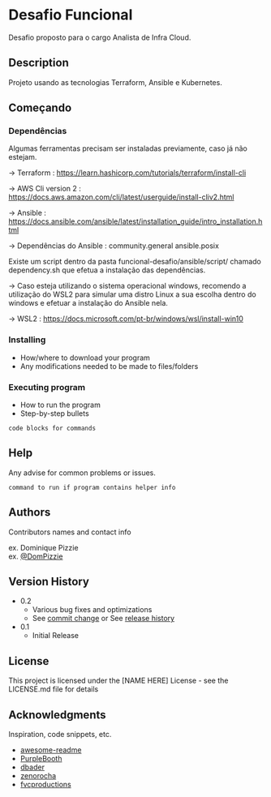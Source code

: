 # Desafio Funcional

Desafio proposto para o cargo Analista de Infra Cloud.

## Description

Projeto usando as tecnologias Terraform, Ansible e Kubernetes.

## Começando

### Dependências
Algumas ferramentas precisam ser instaladas previamente, caso já não estejam.

-> Terraform : 
https://learn.hashicorp.com/tutorials/terraform/install-cli

-> AWS Cli version 2 : 
https://docs.aws.amazon.com/cli/latest/userguide/install-cliv2.html

-> Ansible : 
https://docs.ansible.com/ansible/latest/installation_guide/intro_installation.html


-> Dependências do Ansible : 
community.general
ansible.posix

Existe um script dentro da pasta funcional-desafio/ansible/script/ chamado dependency.sh que efetua a instalação das dependências.

-> Caso esteja utilizando o sistema operacional windows, recomendo a utilização do WSL2 para simular uma distro Linux a sua escolha dentro do windows e efetuar a instalação do Ansible nela.

-> WSL2 : 
https://docs.microsoft.com/pt-br/windows/wsl/install-win10


### Installing

* How/where to download your program
* Any modifications needed to be made to files/folders

### Executing program

* How to run the program
* Step-by-step bullets
```
code blocks for commands
```

## Help

Any advise for common problems or issues.
```
command to run if program contains helper info
```

## Authors

Contributors names and contact info

ex. Dominique Pizzie  
ex. [@DomPizzie](https://twitter.com/dompizzie)

## Version History

* 0.2
    * Various bug fixes and optimizations
    * See [commit change]() or See [release history]()
* 0.1
    * Initial Release

## License

This project is licensed under the [NAME HERE] License - see the LICENSE.md file for details

## Acknowledgments

Inspiration, code snippets, etc.
* [awesome-readme](https://github.com/matiassingers/awesome-readme)
* [PurpleBooth](https://gist.github.com/PurpleBooth/109311bb0361f32d87a2)
* [dbader](https://github.com/dbader/readme-template)
* [zenorocha](https://gist.github.com/zenorocha/4526327)
* [fvcproductions](https://gist.github.com/fvcproductions/1bfc2d4aecb01a834b46)